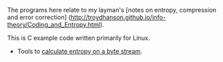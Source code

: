 The programs here relate to my layman's 
[notes on entropy, compression and error correction]
(http://troydhanson.github.io/info-theory/Coding_and_Entropy.html).

This is C example code written primarily for Linux.

* Tools to [calculate entropy on a byte stream](http://troydhanson.github.io/info-theory/entropy).
